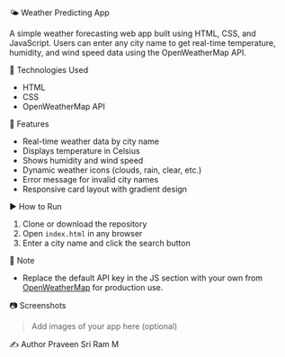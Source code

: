 🌤️ Weather Predicting App

A simple weather forecasting web app built using HTML, CSS, and JavaScript. Users can enter any city name to get real-time temperature, humidity, and wind speed data using the OpenWeatherMap API.

🔧 Technologies Used
- HTML
- CSS
- OpenWeatherMap API

📌 Features
- Real-time weather data by city name
- Displays temperature in Celsius
- Shows humidity and wind speed
- Dynamic weather icons (clouds, rain, clear, etc.)
- Error message for invalid city names
- Responsive card layout with gradient design

▶️ How to Run
1. Clone or download the repository
2. Open `index.html` in any browser
3. Enter a city name and click the search button

📝 Note
- Replace the default API key in the JS section with your own from [OpenWeatherMap](https://openweathermap.org/api) for production use.

📷 Screenshots
> Add images of your app here (optional)

✍️ Author
Praveen Sri Ram M
